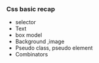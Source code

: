 ### Css basic recap
- selector
- Text
- box model
- Background ,image
- Pseudo class, pseudo element
- Combinators
